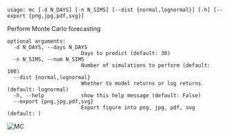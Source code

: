 ```
usage: mc [-d N_DAYS] [-n N_SIMS] [--dist {normal,lognormal}] [-h] [--export {png,jpg,pdf,svg}]
```

Perform Monte Carlo forecasting

```
optional arguments:
  -d N_DAYS, --days N_DAYS
                        Days to predict (default: 30)
  -n N_SIMS, --num N_SIMS
                        Number of simulations to perform (default: 100)
  --dist {normal,lognormal}
                        Whether to model returns or log returns (default: lognormal)
  -h, --help            show this help message (default: False)
  --export {png,jpg,pdf,svg}
                        Export figure into png, jpg, pdf, svg (default: )
```

![MC](https://user-images.githubusercontent.com/18151143/154814179-0cfe9c43-9395-41df-8d15-b8a1de1a8121.png)
